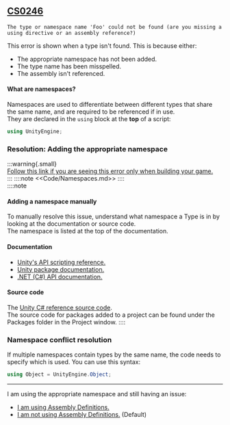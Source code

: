 ## [CS0246](https://docs.microsoft.com/en-us/dotnet/csharp/language-reference/compiler-messages/cs0246)

```
The type or namespace name 'Foo' could not be found (are you missing a using directive or an assembly reference?)
```

This error is shown when a type isn't found. This is because either:
- The appropriate namespace has not been added.
- The type name has been misspelled.
- The assembly isn't referenced.

#### What are namespaces?
Namespaces are used to differentiate between different types that share the same name, and are required to be referenced if in use.  
They are declared in the `using` block at the **top** of a script:

```csharp
using UnityEngine;
```

### Resolution: Adding the appropriate namespace
:::warning{.small}  
[Follow this link if you are seeing this error only when building your game.](../../../Building/Editor%20References.md)  
:::
::::note
<<Code/Namespaces.md>>
::::  
::::note  
#### Adding a namespace manually
To manually resolve this issue, understand what namespace a Type is in by looking at the documentation or source code.  
The namespace is listed at the top of the documentation.
#### Documentation
- [Unity's API scripting reference.](https://docs.unity3d.com/ScriptReference/)  
- [Unity package documentation.](https://docs.unity3d.com/Manual/PackagesList.html)  
- [.NET (C#) API documentation.](https://docs.microsoft.com/en-us/dotnet/api/)
#### Source code
The [Unity C# reference source code](https://github.com/Unity-Technologies/UnityCsReference).  
The source code for packages added to a project can be found under the Packages folder in the Project window.
::::  

### Namespace conflict resolution
If multiple namespaces contain types by the same name, the code needs to specify which is used. You can use this syntax:  
```csharp
using Object = UnityEngine.Object;
```

---
I am using the appropriate namespace and still having an issue:  
- [I am using Assembly Definitions.](CS0246%20Assembly%20Definitions.md)
- [I am not using Assembly Definitions.](CS0246%20Editor%20Assemblies.md) (Default)